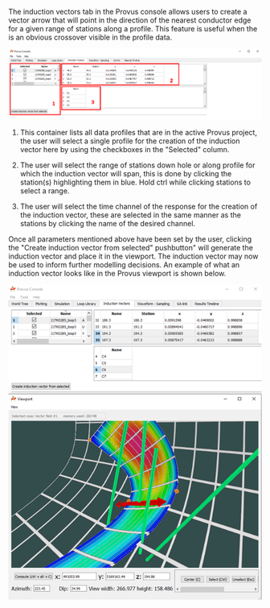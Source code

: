 The induction vectors tab in the Provus console allows users to create a vector arrow that will point in the direction of the nearest conductor edge for a given range of stations along a profile. This feature is useful when the is an obvious crossover visible in the profile data.

![The induction vector widget in the Provus console divided into specific containers for further explanation](../images/inductionlabel.png)

1. This container lists all data profiles that are in the active Provus project, the user will select a single profile for the creation of the induction vector here by using the checkboxes in the "Selected" column.

2. The user will select the range of stations down hole or along profile for which the induction vector will span, this is done by clicking the station(s) highlighting them in blue. Hold ctrl while clicking stations to select a range.

3. The user will select the time channel of the response for the creation of the induction vector, these are selected in the same manner as the stations by clicking the name of the desired channel.

Once all parameters mentioned above have been set by the user, clicking the "Create induction vector from selected" pushbutton" will generate the induction vector and place it in the viewport. The induction vector may now be used to inform further modelling decisions. An example of what an induction vector looks like in the Provus viewport is shown below.

![An example of an induction vector being generated in the Provus console and being rendered along side a ribbon conductor in the viewport](../images/inductionvectorex.png)